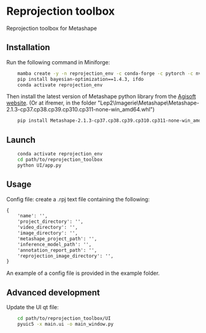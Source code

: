 # Reprojection toolbox

Reprojection toolbox for Metashape

## Installation

Run the following command in Miniforge:

```bash
    mamba create -y -n reprojection_env -c conda-forge -c pytorch -c nvidia python=3.11 pyvista ultralytics pytorch torchvision torchaudio pytorch-cuda=11.8 tqdm pandas geopandas sqlalchemy scipy jupyterlab fiftyone sahi ipyfilechooser shapely pillow wandb treelib pyqt python-dotenv exrex "ray-tune" 
    pip install bayesian-optimization==1.4.3, ifdo
    conda activate reprojection_env
```

Then install the latest version of Metashape python library from the [Agisoft website](https://www.agisoft.com/downloads/installer/).
(Or at ifremer, in the folder "Lep2\Imagerie\Metashape\Metashape-2.1.3-cp37.cp38.cp39.cp310.cp311-none-win_amd64.whl")

```bash
    pip install Metashape-2.1.3-cp37.cp38.cp39.cp310.cp311-none-win_amd64.whl
```
## Launch

```bash
    conda activate reprojection_env
    cd path/to/reprojection_toolbox
    python UI/app.py
```

## Usage

Config file: create a .rpj text file containing the following:

```txt
{
    'name': '',
    'project_directory': '',
    'video_directory': '',
    'image_directory': '',
    'metashape_project_path': '',
    'inference_model_path': '',
    'annotation_report_path': '',
    'reprojection_image_directory': '',
}
```

An example of a config file is provided in the example folder.


## Advanced development

Update the UI qt file:

```bash
    cd path/to/reprojection_toolbox/UI
    pyuic5 -x main.ui -o main_window.py
```
